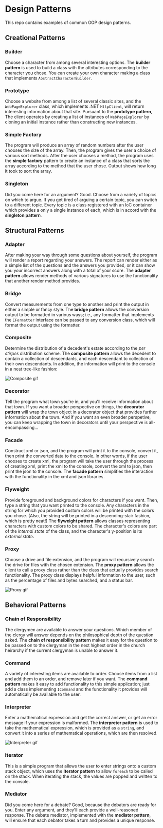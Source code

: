 # Design Patterns
This repo contains examples of common OOP design patterns.

## Creational Patterns

### Builder

Choose a character from among several interesting options. The **builder pattern** is used to build a class with the attributes corresponding to the character you chose. You can create your own character making a class that implements `AbstractCharacterBuilder`.

### Prototype

Choose a website from among a list of several classic sites, and the `WebPageExplorer` class, which implements .NET `HttpClient`, will return interesting information about that site. Pursuant to the **prototype pattern**, The client operates by creating a list of instances of `WebPageExplorer` by cloning an initial instance rather than constructing new instances.

### Simple Factory

The program will produce an array of random numbers after the user chooses the size of the array. Then, the program gives the user a choice of various sort methods. After the user chooses a method, the program uses the **simple factory** pattern to create an instance of a class that sorts the array according to the method that the user chose. Output shows how long it took to sort the array.

### Singleton

Did you come here for an argument? Good. Choose from a variety of topics on which to argue. If you get tired of arguing a certain topic, you can switch to a different topic. Every topic is a class registered with an IoC container which provides a only a single instance of each, which is in accord with the **singleton pattern**.

## Structural Patterns

### Adapter

After making your way through some questions about yourself, the program will render a report regarding your answers. The report can render either as a simple list of the questions and the answers you provided, or it can show you your incorrect answers along with a total of your score. The **adapter pattern** allows render methods of various signatures to use the functionality that another render method provides.

### Bridge

Convert measurements from one type to another and print the output in either a simple or fancy style. The **bridge pattern** allows the conversion output to be formatted in various ways; i.e., any formatter that implements the `IFormatter` interface can be passed to any conversion class, which will format the output using the formatter.

### Composite

Determine the distribution of a decedent's estate according to the *per stirpes* distribution scheme. The **composite pattern** allows the decedent to contain a collection of descendants, and each descendant to collection of their own descendants. In addition, the information will print to the console in a neat tree-like fashion:

![Composite gif](/../screenshots/Composite_GIF_1.gif)

### Decorator

Tell the program what town you're in, and you'll receive information about that town. If you want a broader perspective on things, the **decorator pattern** will wrap the town object in a decorator object that provides further information about the town. And if you want an even broader perspetive, you can keep wrapping the town in decorators until your perspective is all-encompassing...

### Facade

Construct xml or json, and the program will print it to the console, convert it, then print the converted data to the console. In other words, if the user chooses to create xml, the program will take the user through the process of creating xml, print the xml to the console, convert the xml to json, then print the json to the console. The **facade pattern** simplifies the interaction with the functionality in the xml and json libraries.

### Flyweight

Provide foreground and background colors for characters if you want. Then, type a string that you want printed to the console. Any characters in the string for which you provided custom colors will be printed with the colors you chose. (Also, the string will be printed in a descending-stair fashion, which is pretty neat!) The **flyweight pattern** allows classes representing characters with custom colors to be shared. The character's colors are part of the *internal state* of the class, and the character's y-position is its *external state*.

### Proxy

Choose a drive and file extension, and the program will recursively search the drive for files with the chosen extension. The **proxy pattern** allows the client to call a proxy class rather than the class that actually provides search functionality. The proxy class displays helpful information to the user, such as the percentage of files and bytes searched, and a status bar.

![Proxy gif](/../screenshots/Proxy_GIF_1.gif)

## Behavioral Patterns

### Chain of Responsibility

The clergymen are available to answer your questions. Which member of the clergy will answer depends on the philosophical depth of the question asked. The **chain of responsibility pattern** makes it easy for the question to be passed on to the clergyman in the next highest order in the church heirarchy if the current clergyman is unable to answer it.

### Command

A variety of interesting items are available to order. Choose items from a list and add them to an order, and remove later if you want. The **command pattern** makes it easy to add functionality to this simple application; just add a class implementing `ICommand` and the functionality it provides will automatically be available to the user.

### Interpreter

Enter a mathematical expression and get the correct answer, or get an error message if your expression is malformed. The **interpreter pattern** is used to take the mathematical expression, which is provided as a `string`, and convert it into a series of mathematical operations, which are then resolved.

![Interpreter gif](/../screenshots/Interpreter_GIF_1.gif)

### Iterator

This is a simple program that allows the user to enter strings onto a custom stack object, which uses the **iterator pattern** to allow `foreach` to be called on the stack. When iterating the stack, the values are popped and written to the console.

### Mediator

Did you come here for a debate? Good, because the debators are ready for you. Enter any argument, and they'll each provide a well-reasoned response. The debate mediator, implemented with the **mediator pattern**, will ensure that each debator takes a turn and provides a unique response.